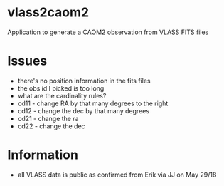 # vlass2caom2
Application to generate a CAOM2 observation from VLASS FITS files

# Issues
- there's no position information in the fits files
- the obs id I picked is too long
- what are the cardinality rules?
- cd11 - change RA by that many degrees to the right
- cd12 - change the dec by that many degrees 
- cd21 - change the ra
- cd22 - change the dec

# Information
- all VLASS data is public as confirmed from Erik via JJ on May 29/18
